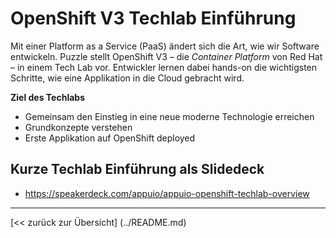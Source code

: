 # OpenShift V3 Techlab Einführung

Mit einer Platform as a Service (PaaS) ändert sich die Art, wie wir Software entwickeln. Puzzle stellt OpenShift V3 – die *Container Platform* von Red Hat – in einem Tech Lab vor. Entwickler lernen dabei hands-on die wichtigsten Schritte, wie eine Applikation in die Cloud gebracht wird.

**Ziel des Techlabs**
- Gemeinsam den Einstieg in eine neue moderne Technologie erreichen
- Grundkonzepte verstehen
- Erste Applikation auf OpenShift deployed

## Kurze Techlab Einführung als Slidedeck

* https://speakerdeck.com/appuio/appuio-openshift-techlab-overview

---

[<< zurück zur Übersicht] (../README.md)
